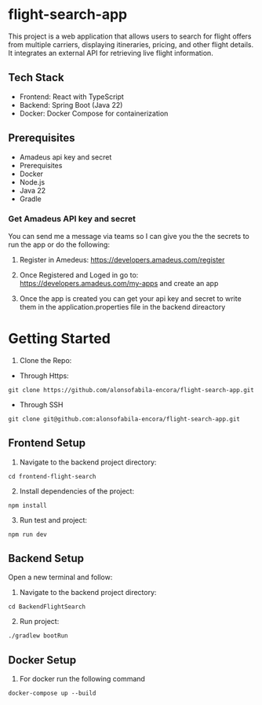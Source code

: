 # flight-search-app

This project is a web application that allows users to search for flight offers from multiple carriers, displaying itineraries, pricing, and other flight details. It integrates an external API for retrieving live flight information.

## Tech Stack

- Frontend: React with TypeScript
- Backend: Spring Boot (Java 22)
- Docker: Docker Compose for containerization

## Prerequisites

- Amadeus api key and secret
- Prerequisites
- Docker
- Node.js
- Java 22
- Gradle

### Get Amadeus API key and secret

You can send me a message via teams so I can give you the the secrets to run the app or do the following:

1. Register in Amedeus: https://developers.amadeus.com/register

2. Once Registered and Loged in go to: https://developers.amadeus.com/my-apps and create an app

3. Once the app is created you can get your api key and secret to write them in the application.properties file in the backend direactory

# Getting Started

1. Clone the Repo:
 - Through Https:
```shell
git clone https://github.com/alonsofabila-encora/flight-search-app.git
```
 - Through SSH
```shell
git clone git@github.com:alonsofabila-encora/flight-search-app.git
```

## Frontend Setup

1. Navigate to the backend project directory:

```shell
cd frontend-flight-search
```

2. Install dependencies of the project:

```shell
npm install 
```

3. Run test and project:

```shell
npm run dev
```

## Backend Setup

Open a new terminal and follow:

1. Navigate to the backend project directory:

```shell
cd BackendFlightSearch
```

2. Run project:

```shell
./gradlew bootRun
```

## Docker Setup

1. For docker run the following command

```shell
docker-compose up --build
```
